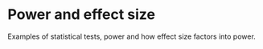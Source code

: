# Power and effect size

Examples of statistical tests, power and how effect size factors into power.
